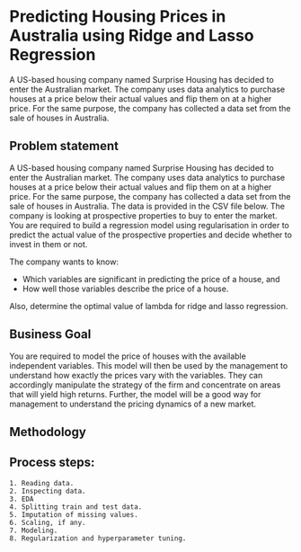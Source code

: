 # Predicting Housing Prices in Australia using Ridge and Lasso Regression

A US-based housing company named Surprise Housing has decided to enter the Australian market. The company uses data analytics to purchase houses at a price below their actual values and flip them on at a higher price. For the same purpose, the company has collected a data set from the sale of houses in Australia. 
## Problem statement
A US-based housing company named Surprise Housing has decided to enter the Australian market. The company uses data analytics to purchase houses at a price below their actual values and flip them on at a higher price. For the same purpose, the company has collected a data set from the sale of houses in Australia. The data is provided in the CSV file below.
The company is looking at prospective properties to buy to enter the market. You are required to build a regression model using regularisation in order to predict the actual value of the prospective properties and decide whether to invest in them or not.

The company wants to know:

  - Which variables are significant in predicting the price of a house, and
  - How well those variables describe the price of a house.

Also, determine the optimal value of lambda for ridge and lasso regression.

## Business Goal 
You are required to model the price of houses with the available independent variables. This model will then be used by the management to understand how exactly the prices vary with the variables. They can accordingly manipulate the strategy of the firm and concentrate on areas that will yield high returns. Further, the model will be a good way for management to understand the pricing dynamics of a new market.

## Methodology

## Process steps:
    1. Reading data.
    2. Inspecting data.
    3. EDA
    4. Splitting train and test data.
    5. Imputation of missing values.
    6. Scaling, if any.
    7. Modeling.
    8. Regularization and hyperparameter tuning.
